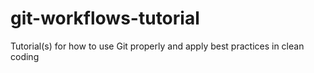# git-workflows-tutorial
Tutorial(s) for how to use Git properly and apply best practices in clean coding
